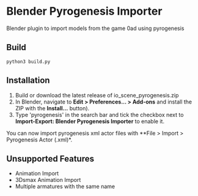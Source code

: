 # Blender Pyrogenesis Importer

Blender plugin to import models from the game 0ad using pyrogenesis

## Build

    python3 build.py

## Installation
1. Build or download the latest release of io_scene_pyrogenesis.zip
2. In Blender, navigate to **Edit > Preferences... > Add-ons** and install the ZIP with the **Install...** button).
3. Type 'pyrogenesis' in the search bar and tick the checkbox next to **Import-Export: Blender Pyrogenesis Importer** to enable it.

You can now import pyrogenesis xml actor files with **File > Import > Pyrogenesis Actor (.xml)*.

## Unsupported Features
* Animation Import
* 3Dsmax Animation Import
* Multiple armatures with the same name
